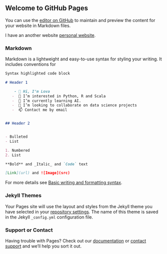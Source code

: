 ## Welcome to GitHub Pages

You can use the [editor on GitHub](https://github.com/rant95/rant95.github.io/edit/main/index.md) to maintain and preview the content for your website in Markdown files.

I have an another website [personal website](http://zarius.free.fr/).

### Markdown

Markdown is a lightweight and easy-to-use syntax for styling your writing. It includes conventions for

```markdown
Syntax highlighted code block

# Header 1

    - 👋 Hi, I’m Lova
   -  👀 I’m interested in Python, R and Scala
   -  🌱 I’m currently learning AI.
   -  💞️ I’m looking to collaborate on data science projects
   -  📫 Contact me by email


## Header 2


- Bulleted
- List

1. Numbered
2. List

**Bold** and _Italic_ and `Code` text

[Link](url) and ![Image](src)
```

For more details see [Basic writing and formatting syntax](https://docs.github.com/en/github/writing-on-github/getting-started-with-writing-and-formatting-on-github/basic-writing-and-formatting-syntax).

### Jekyll Themes

Your Pages site will use the layout and styles from the Jekyll theme you have selected in your [repository settings](https://github.com/rant95/rant95.github.io/settings/pages). The name of this theme is saved in the Jekyll `_config.yml` configuration file.

### Support or Contact

Having trouble with Pages? Check out our [documentation](https://docs.github.com/categories/github-pages-basics/) or [contact support](https://support.github.com/contact) and we’ll help you sort it out.

